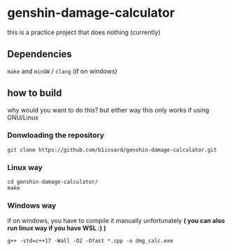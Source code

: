 # genshin-damage-calculator

this is a practice project that does nothing (currently)

## Dependencies

`make` and `minGW` / `clang` (if on windows)

## how to build

why would you want to do this? but either way
this only works if using GNU/Linux

### Donwloading the repository

```shell
git clone https://github.com/b1issard/genshin-damage-calculator.git
```

### Linux way

```shell
cd genshin-damage-calculator/
make
```

### Windows way

if on windows, you have to compile it manually unfortunately
**( you can also run linux way if you have WSL :) )**

```shell
g++ -std=c++17 -Wall -O2 -Ofast *.cpp -o dmg_calc.exe
```
